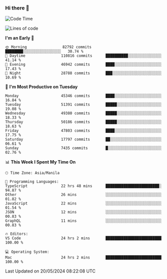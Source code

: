 ### Hi there 👋

<!--START_SECTION:waka-->
![Code Time](http://img.shields.io/badge/Code%20Time-5%2C160%20hrs%208%20mins-blue)

![Lines of code](https://img.shields.io/badge/From%20Hello%20World%20I%27ve%20Written-117.6%20million%20lines%20of%20code-blue)

**I'm an Early 🐤** 

```text
🌞 Morning                82792 commits       ████████░░░░░░░░░░░░░░░░░   30.74 % 
🌆 Daytime                110816 commits      ██████████░░░░░░░░░░░░░░░   41.14 % 
🌃 Evening                46942 commits       ████░░░░░░░░░░░░░░░░░░░░░   17.43 % 
🌙 Night                  28788 commits       ███░░░░░░░░░░░░░░░░░░░░░░   10.69 % 
```
📅 **I'm Most Productive on Tuesday** 

```text
Monday                   45346 commits       ████░░░░░░░░░░░░░░░░░░░░░   16.84 % 
Tuesday                  51391 commits       █████░░░░░░░░░░░░░░░░░░░░   19.08 % 
Wednesday                49380 commits       █████░░░░░░░░░░░░░░░░░░░░   18.33 % 
Thursday                 50186 commits       █████░░░░░░░░░░░░░░░░░░░░   18.63 % 
Friday                   47803 commits       ████░░░░░░░░░░░░░░░░░░░░░   17.75 % 
Saturday                 17797 commits       ██░░░░░░░░░░░░░░░░░░░░░░░   06.61 % 
Sunday                   7435 commits        █░░░░░░░░░░░░░░░░░░░░░░░░   02.76 % 
```


📊 **This Week I Spent My Time On** 

```text
🕑︎ Time Zone: Asia/Manila

💬 Programming Languages: 
TypeScript               22 hrs 48 mins      ████████████████████████░   94.87 % 
Other                    26 mins             ░░░░░░░░░░░░░░░░░░░░░░░░░   01.82 % 
JavaScript               22 mins             ░░░░░░░░░░░░░░░░░░░░░░░░░   01.54 % 
JSON                     12 mins             ░░░░░░░░░░░░░░░░░░░░░░░░░   00.83 % 
GraphQL                  11 mins             ░░░░░░░░░░░░░░░░░░░░░░░░░   00.83 % 

🔥 Editors: 
VS Code                  24 hrs 2 mins       █████████████████████████   100.00 % 

💻 Operating System: 
Mac                      24 hrs 2 mins       █████████████████████████   100.00 % 
```


 Last Updated on 20/05/2024 08:22:08 UTC
<!--END_SECTION:waka-->


<!--
**rad182/rad182** is a ✨ _special_ ✨ repository because its `README.md` (this file) appears on your GitHub profile.

Here are some ideas to get you started:

- 🔭 I’m currently working on ...
- 🌱 I’m currently learning ...
- 👯 I’m looking to collaborate on ...
- 🤔 I’m looking for help with ...
- 💬 Ask me about ...
- 📫 How to reach me: ...
- 😄 Pronouns: ...
- ⚡ Fun fact: ...
-->
